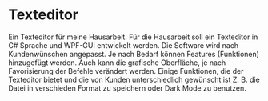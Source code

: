 # Texteditor


Ein Texteditor für meine Hausarbeit. Für die Hausarbeit soll ein Texteditor in C# Sprache und WPF-GUI entwickelt werden. Die Software wird nach Kundenwünschen angepasst.
Je nach Bedarf können Features (Funktionen) hinzugefügt werden. Auch kann die grafische Oberfläche, je nach Favorisierung der Befehle verändert werden.
Einige Funktionen, die der Texteditor bietet und die von Kunden unterschiedlich gewünscht ist Z. B. die Datei in verschieden Format zu speichern oder Dark Mode zu benutzen.

